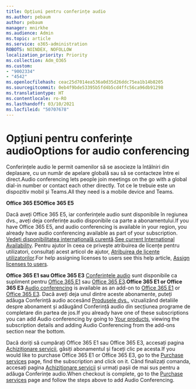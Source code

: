 ```yaml
---
title: Opțiuni pentru conferințe audio
ms.author: pebaum
author: pebaum
manager: mnirkhe
ms.audience: Admin
ms.topic: article
ms.service: o365-administration
ROBOTS: NOINDEX, NOFOLLOW
localization_priority: Priority
ms.collection: Adm_O365
ms.custom:
- "9002334"
- "4542"
ms.openlocfilehash: ceac25d7014ea536a0d35d26ddc75ea1b14b8205
ms.sourcegitcommit: 0eb4f9bde53395b5fd4b5cd4ffc56ca96db91298
ms.translationtype: HT
ms.contentlocale: ro-RO
ms.lasthandoff: 03/10/2021
ms.locfileid: "50707678"
---
```

# <a name="options-for-audio-conferencing"></a><span data-ttu-id="17857-102">Opțiuni pentru conferințe audio</span><span class="sxs-lookup"><span data-stu-id="17857-102">Options for audio conferencing</span></span>

<span data-ttu-id="17857-103">Conferințele audio le permit oamenilor să se asocieze la întâlniri din deplasare, cu un număr de apelare globală sau să se contacteze între ei direct.</span><span class="sxs-lookup"><span data-stu-id="17857-103">Audio conferencing lets people join meetings on the go with a global dial-in number or contact each other directly.</span></span> <span data-ttu-id="17857-104">Tot ce le trebuie este un dispozitiv mobil și Teams.</span><span class="sxs-lookup"><span data-stu-id="17857-104">All they need is a mobile device and Teams.</span></span>

<span data-ttu-id="17857-105">**Office 365 E5**</span><span class="sxs-lookup"><span data-stu-id="17857-105">**Office 365 E5**</span></span>

<span data-ttu-id="17857-106">Dacă aveți Office 365 E5, iar conferințele audio sunt disponibile în regiunea dvs., aveți deja conferințe audio disponibile ca parte a abonamentului.</span><span class="sxs-lookup"><span data-stu-id="17857-106">If you have Office 365 E5, and audio conferencing is available in your region, you already have audio conferencing available as part of your subscription.</span></span> <span data-ttu-id="17857-107">[Vedeți disponibilitatea internațională curentă](https://go.microsoft.com/fwlink/p/?LinkID=839556).</span><span class="sxs-lookup"><span data-stu-id="17857-107">[See current International Availability](https://go.microsoft.com/fwlink/p/?LinkID=839556).</span></span> <span data-ttu-id="17857-108">Pentru ajutor în ceea ce privește atribuirea de licențe pentru utilizatori, consultați acest articol de ajutor, [Atribuirea de licențe utilizatorilor](https://docs.microsoft.com/microsoft-365/admin/manage/assign-licenses-to-users).</span><span class="sxs-lookup"><span data-stu-id="17857-108">For help assigning licenses to users see this help article, [Assign licenses to users](https://docs.microsoft.com/microsoft-365/admin/manage/assign-licenses-to-users).</span></span>

<span data-ttu-id="17857-109">**Office 365 E1 sau Office 365 E3**
[Conferințele audio](https://docs.microsoft.com/microsoftteams/audio-conferencing-in-office-365) sunt disponibile ca supliment pentru [Office 365 E1](https://www.microsoft.com/microsoft-365/business/office-365-enterprise-e1-business-software) sau [Office 365 E3](https://www.microsoft.com/microsoft-365/business/office-365-enterprise-e3-business-software).</span><span class="sxs-lookup"><span data-stu-id="17857-109">**Office 365 E1 or Office 365 E3**
[Audio conferencing](https://docs.microsoft.com/microsoftteams/audio-conferencing-in-office-365) is available as an add-on to [Office 365 E1](https://www.microsoft.com/microsoft-365/business/office-365-enterprise-e1-business-software) or [Office 365 E3](https://www.microsoft.com/microsoft-365/business/office-365-enterprise-e3-business-software).</span></span>  <span data-ttu-id="17857-110">Dacă aveți deja unul dintre aceste abonamente, puteți adăuga Conferință audio accesând [Produsele dvs.](https://go.microsoft.com/fwlink/p/?linkid=842054), vizualizând detaliile despre abonament și adăugând Conferință audio din secțiunea programe de completare din partea de jos.</span><span class="sxs-lookup"><span data-stu-id="17857-110">If you already have one of these subscriptions you can add Audio conferencing by going to [Your products](https://go.microsoft.com/fwlink/p/?linkid=842054), viewing the subscription details and adding Audio Conferencing from the add-ons section near the bottom.</span></span>

<span data-ttu-id="17857-111">Dacă doriți să cumpărați Office 365 E1 sau Office 365 E3, accesați pagina [Achiziționare servicii](https://go.microsoft.com/fwlink/p/?linkid=868433), găsiți abonamentul și faceți clic pe acesta.</span><span class="sxs-lookup"><span data-stu-id="17857-111">If you would like to purchase Office 365 E1 or Office 365 E3, go to the [Purchase services](https://go.microsoft.com/fwlink/p/?linkid=868433) page, find the subscription and click on it.</span></span>  <span data-ttu-id="17857-112">Când finalizați comanda, accesați pagina [Achiziționare servicii](https://go.microsoft.com/fwlink/p/?linkid=868433) și urmați pașii de mai sus pentru a adăuga Conferințe audio.</span><span class="sxs-lookup"><span data-stu-id="17857-112">When checkout is complete, go to the [Purchase services](https://go.microsoft.com/fwlink/p/?linkid=868433) page and follow the steps above to add Audio Conferencing.</span></span>
